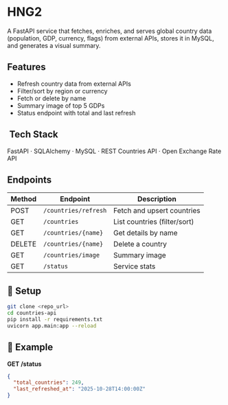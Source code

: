 #  HNG2

A FastAPI service that fetches, enriches, and serves global country data (population, GDP, currency, flags) from external APIs, stores it in MySQL, and generates a visual summary.

##  Features
- Refresh country data from external APIs  
- Filter/sort by region or currency  
- Fetch or delete by name  
- Summary image of top 5 GDPs  
- Status endpoint with total and last refresh

## ️ Tech Stack
FastAPI · SQLAlchemy · MySQL · REST Countries API · Open Exchange Rate API

##  Endpoints
| Method | Endpoint | Description |
|--------|-----------|-------------|
| POST | `/countries/refresh` | Fetch and upsert countries |
| GET | `/countries` | List countries (filter/sort) |
| GET | `/countries/{name}` | Get details by name |
| DELETE | `/countries/{name}` | Delete a country |
| GET | `/countries/image` | Summary image |
| GET | `/status` | Service stats |

## 🧱 Setup
```bash
git clone <repo_url>
cd countries-api
pip install -r requirements.txt
uvicorn app.main:app --reload
```

## 🧠 Example
**GET /status**
```json
{
  "total_countries": 249,
  "last_refreshed_at": "2025-10-28T14:00:00Z"
}

